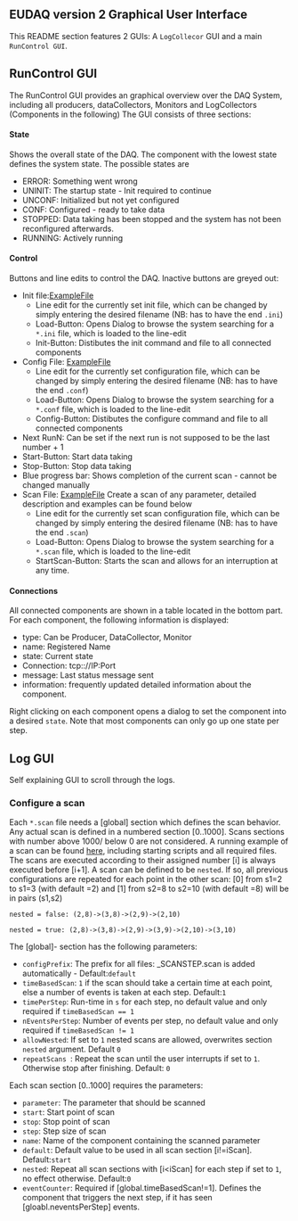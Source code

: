 ## EUDAQ version 2 Graphical User Interface

This README section features 2 GUIs: A `LogCollecor` GUI and a main `RunControl GUI`.

## RunControl GUI

The RunControl GUI provides an graphical overview over the DAQ System, including all producers, dataCollectors, Monitors and LogCollectors (Components in the following)
The GUI consists of three sections:

#### State
Shows the overall state of the DAQ. The component with the lowest state defines the system state. The possible states are
  - ERROR: Something went wrong
  - UNINIT: The startup state - Init required to continue
  - UNCONF: Initialized but not yet configured
  - CONF: Configured - ready to take data
  - STOPPED: Data taking has been stopped and the system has not been
  reconfigured afterwards.
  - RUNNING: Actively running

#### Control

Buttons and line edits to control the DAQ. Inactive buttons are greyed out:
  - Init file:[ExampleFile](../user/example/misc/Ex0.ini)
    - Line edit for the currently set init file, which can be changed by simply entering the desired filename (NB: has to have the end `.ini`)
    - Load-Button: Opens Dialog to browse the system searching for a `*.ini` file, which is loaded to the line-edit
    - Init-Button: Distibutes the init command and file to all connected components
  - Config File: [ExampleFile](../user/example/misc/Ex0.conf)
    - Line edit for the currently set configuration file, which can be changed by simply entering the desired filename (NB: has to have the end `.conf`)
    - Load-Button: Opens Dialog to browse the system searching for a `*.conf` file, which is loaded to the line-edit
    - Config-Button: Distibutes the configure command and file to all connected components
  - Next RunN: Can be set if the next run is not supposed to be the last number + 1
  - Start-Button: Start data taking
  - Stop-Button: Stop data taking
  - Blue progress bar: Shows completion of the current scan - cannot be changed manually
  - Scan File: [ExampleFile](../user/example/misc/scan/ExampleScan.scan) Create a scan of any parameter, detailed description and examples can be found below
    - Line edit for the currently set scan configuration file, which can be changed by simply entering the desired filename (NB: has to have the end `.scan`)
    - Load-Button: Opens Dialog to browse the system searching for a `*.scan` file, which is loaded to the line-edit
    - StartScan-Button: Starts the scan and allows for an interruption at any time.
  
#### Connections 
All connected components are shown in a table located in the bottom part. For each component, the following information is displayed:
  - type: Can be Producer, DataCollector, Monitor
  - name: Registered Name
  - state: Current state
  - Connection: tcp:://IP:Port 
  - message: Last status message sent
  - information: frequently updated detailed information about the component.
  
Right clicking on each component opens a dialog to set the component into a desired `state`. 
Note that most components can only go up one state per step.
  
##  Log GUI
  
Self explaining GUI to scroll through the logs.
  
### Configure a scan
   
Each `*.scan` file needs a [global] section which defines the scan behavior. Any actual scan is defined in a numbered section [0..1000]. 
Scans sections with number above 1000/ below 0 are not considered.
A running example of a scan can be found [here](../user/example/misc/scan), including starting scripts and all required files.
The scans are executed according to their assigned number [i] is always executed before [i+1]. 
A scan can be defined to be `nested`. If so, all previous configurations are repeated for each point in the other scan:
[0] from s1=2 to s1=3 (with default =2) and [1] from s2=8 to s2=10 (with default =8) will be in pairs (s1,s2)

```nested = false: (2,8)->(3,8)->(2,9)->(2,10)```

```nested = true: (2,8)->(3,8)->(2,9)->(3,9)->(2,10)->(3,10)```

 The [global]- section has the following parameters:
 - `configPrefix`: The prefix for all files: _SCANSTEP.scan is added automatically - Default:`default`
 - `timeBasedScan`: `1` if the scan should take a certain time at each point, else a number of events is taken at each step.
  Default:`1`
 - `timePerStep`: Run-time in `s` for each step, no default value and only required if `timeBasedScan == 1`
 - `nEventsPerStep`: Number of events per step, no default value and only required if `timeBasedScan != 1`
 - `allowNested`: If set to `1` nested scans are allowed, overwrites section `nested` argument. Default `0` 
 - `repeatScans `: Repeat the scan until the user interrupts if set to `1`. Otherwise stop after finishing. Default: `0`
 
 Each scan section [0..1000] requires the parameters:
 - `parameter`: The parameter that should be scanned
 - `start`: Start point of scan
 - `stop`: Stop point of scan
 - `step`: Step size of scan
 - `name`: Name of the component containing the scanned parameter
 - `default`: Default value to be used in all scan section [i!=iScan]. Default:`start`
 - `nested`: Repeat all scan sections with [i<iScan] for each step if set to `1`, no effect otherwise. Default:`0`
 - `eventCounter`: Required if [global.timeBasedScan!=1]. 
 Defines the component that triggers the next step, if it has seen [gloabl.neventsPerStep] events.
 
 
 
  
  
